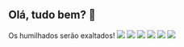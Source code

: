 ## Olá, tudo bem? 👋
Os humilhados serão exaltados!
![](https://media1.tenor.com/m/w1iCRvTI0jUAAAAC/patrick-sponge-bob.gif)
![](https://media.tenor.com/uGFCTCFNjGAAAAAi/santos-soccer.gif)
![](https://media1.tenor.com/m/oeBy_0qFStoAAAAd/sacanagem-santos.gif)
![](https://media.tenor.com/4j_zmBd3lGoAAAAM/neymar-neymar-jr.gif)
![](https://media.tenor.com/I-oafCae9HcAAAAi/prime-batata.gif)
![](https://media.tenor.com/BJ_GY4foUjIAAAAM/messi.gif)
